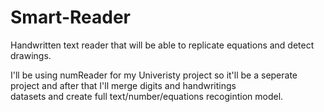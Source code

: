 ﻿# Smart-Reader

Handwritten text reader that will be able to replicate equations and detect drawings.

I'll be using numReader for my Univeristy project so it'll be a seperate project and after that I'll merge digits and handwritings<br>
datasets and create full text/number/equations recogintion model.<br>
